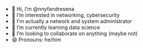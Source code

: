 - 👋 Hi, I’m @nnyfandresena
- 👀 I’m interested in networking, cybersecurity
- 💼 I'm actually a network and system administrator
- 🌱 I’m currently learning data science
- 💞️ I’m looking to collaborate on anything (maybe not)
- 😄 Pronouns: he/him

<!---
nnyfandresena/nnyfandresena is a ✨ special ✨ repository because its `README.md` (this file) appears on your GitHub profile.
You can click the Preview link to take a look at your changes.
--->
